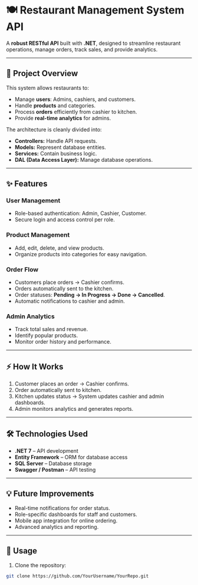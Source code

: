 # 🍽️ Restaurant Management System API

A **robust RESTful API** built with **.NET**, designed to streamline restaurant operations, manage orders, track sales, and provide analytics.  

---

## 📌 Project Overview

This system allows restaurants to:  

- Manage **users**: Admins, cashiers, and customers.  
- Handle **products** and categories.  
- Process **orders** efficiently from cashier to kitchen.  
- Provide **real-time analytics** for admins.  

The architecture is cleanly divided into:  

- **Controllers:** Handle API requests.  
- **Models:** Represent database entities.  
- **Services:** Contain business logic.  
- **DAL (Data Access Layer):** Manage database operations.  

---


## ✨ Features

### User Management
- Role-based authentication: Admin, Cashier, Customer.  
- Secure login and access control per role.  

### Product Management
- Add, edit, delete, and view products.  
- Organize products into categories for easy navigation.  

### Order Flow
- Customers place orders → Cashier confirms.  
- Orders automatically sent to the kitchen.  
- Order statuses: **Pending → In Progress → Done → Cancelled**.  
- Automatic notifications to cashier and admin.  

### Admin Analytics
- Track total sales and revenue.  
- Identify popular products.  
- Monitor order history and performance.  

---

## ⚡ How It Works

1. Customer places an order → Cashier confirms.  
2. Order automatically sent to kitchen.  
3. Kitchen updates status → System updates cashier and admin dashboards.  
4. Admin monitors analytics and generates reports.  

---

## 🛠️ Technologies Used

- **.NET 7** – API development  
- **Entity Framework** – ORM for database access  
- **SQL Server** – Database storage  
- **Swagger / Postman** – API testing  

---

## 💡 Future Improvements

- Real-time notifications for order status.  
- Role-specific dashboards for staff and customers.  
- Mobile app integration for online ordering.  
- Advanced analytics and reporting.  

---

## 🚀 Usage

1. Clone the repository:  
```bash
git clone https://github.com/YourUsername/YourRepo.git
